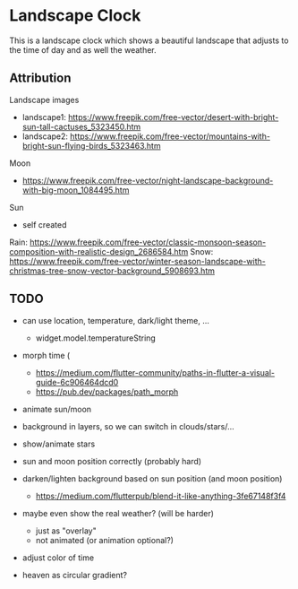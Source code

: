 # Landscape Clock

This is a landscape clock which shows a beautiful landscape that adjusts
to the time of day and as well the weather.

<!--TODO preview images-->
<!--<img src='landscape.gif' width='350'>-->

<!--<img src='landscape_dark.png' width='350'>-->

<!--<img src='landscape_light.png' width='350'>-->

## Attribution
Landscape images
- landscape1: https://www.freepik.com/free-vector/desert-with-bright-sun-tall-cactuses_5323450.htm
- landscape2: https://www.freepik.com/free-vector/mountains-with-bright-sun-flying-birds_5323463.htm

Moon
- https://www.freepik.com/free-vector/night-landscape-background-with-big-moon_1084495.htm

Sun
- self created

Rain: https://www.freepik.com/free-vector/classic-monsoon-season-composition-with-realistic-design_2686584.htm
Snow: https://www.freepik.com/free-vector/winter-season-landscape-with-christmas-tree-snow-vector-background_5908693.htm

## TODO

- can use location, temperature, dark/light theme, ...
  - widget.model.temperatureString

- morph time (
  - https://medium.com/flutter-community/paths-in-flutter-a-visual-guide-6c906464dcd0
  - https://pub.dev/packages/path_morph
- animate sun/moon
- background in layers, so we can switch in clouds/stars/...
- show/animate stars
- sun and moon position correctly (probably hard)
- darken/lighten background based on sun position (and moon position)
  - https://medium.com/flutterpub/blend-it-like-anything-3fe67148f3f4
- maybe even show the real weather? (will be harder)
  - just as "overlay"
  - not animated (or animation optional?)
- adjust color of time
- heaven as circular gradient?